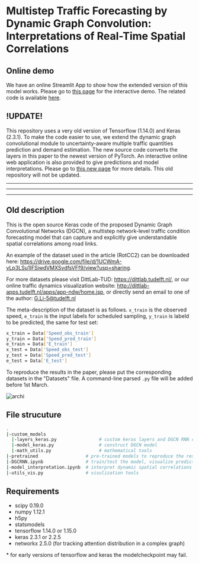 # Multistep Traffic Forecasting by Dynamic Graph Convolution: Interpretations of Real-Time Spatial Correlations

## Online demo

We have an online Streamlit App to show how the extended version of this model works. Please go to [this page](https://nltrafficpredictiondemo-ekpqd7e8sdue92ewyttuuw.streamlit.app/) for the interactive demo. The related code is available [here](https://github.com/RomainLITUD/NL_Traffic_Prediction_Demo).

## !UPDATE!
This repository uses a very old version of Tensorflow (1.14.0) and Keras (2.3.1). To make the code easier to use, we extend the dynamic graph convolutional module to uncertainty-aware multiple traffic quantities prediction and demand estimation. The new source code converts the layers in this paper to the newest version of PyTorch. An interactive online web application is also provided to give predictions and model interpretations. Please go to [this new page](https://github.com/RomainLITUD/uncertainty-aware-traffic-speed-flow-demand-prediction) for more details. This old repository will not be updated.

-------------------------------------------------
-------------------------------------------------
-------------------------------------------------

## Old description

This is the open source Keras code of the proposed Dynamic Graph Convolutional Networks (DGCN), a multistep network-level traffic condition forecasting model that can capture and explicitly give understandable spatial correlations among road links.

An example of the dataset used in the article (RotCC2) can be downloaded here: https://drive.google.com/file/d/1UCWmA-vLp3LSu1IFSiwdVMXSvdfsVFf9/view?usp=sharing. 

For more datasets please visit DittLab-TUD: https://dittlab.tudelft.nl/, or our online traffic dynamics visualization website: http://dittlab-apps.tudelft.nl/apps/app-ndw/home.jsp, or directly send an email to one of the author:  G.Li-5@tudelft.nl

The meta-description of the dataset is as follows. `x_train` is the observed speed, `e_train` is the input labels for scheduled sampling, `y_train` is labeld to be predicted, the same for test set:
```bash
x_train = Data['Speed_obs_train']
y_train = Data['Speed_pred_train']
e_train = Data['E_train']
x_test = Data['Speed_obs_test']
y_test = Data['Speed_pred_test']
e_test = Data['E_test']
```

To reproduce the results in the paper, please put the corresponding datasets in the "Datasets" file. A command-line parsed `.py` file will be added before 1st March.

![archi](https://user-images.githubusercontent.com/48381256/98677777-cd67e180-235d-11eb-9fd6-4aaaefc790f1.PNG)


## File strucuture
```bash
.
|-custom_models
  |-layers_keras.py                # custom keras layers and DGCN RNN cell
  |-model_keras.py                 # construct DGCN model
  |-math_utils.py                  # mathematical tools
|-pretrained                  # pre-trained models to reproduce the results in the paper
|-DGCRNN.ipynb                # train/test the model, visualize predictions
|-model_interpretation.ipynb  # interpret dynamic spatial correlations
|-utils_vis.py                # visulization tools
```

## Requirements
* scipy 0.19.0
* numpy 1.12.1
* h5py
* statsmodels
* tensorflow 1.14.0 or 1.15.0
* keras 2.3.1 or 2.2.5
* networkx 2.5.0 (for tracking attention distribution in a complex graph)

\* for early versions of tensorflow and keras the modelcheckpoint may fail.

